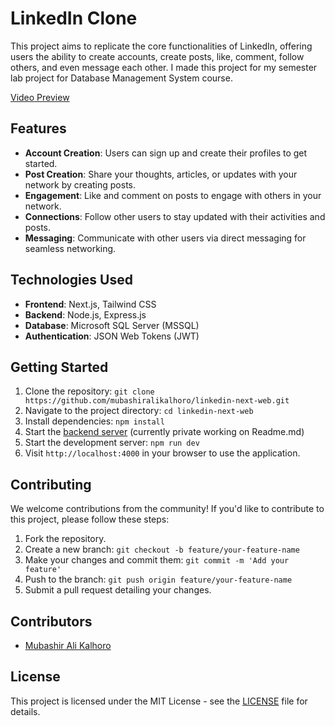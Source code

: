 # LinkedIn Clone

This project aims to replicate the core functionalities of LinkedIn, offering users the ability to create accounts, create posts, like, comment, follow others, and even message each other. I made this project for my semester lab project for Database Management System course.

[Video Preview](https://youtu.be/qx2MOKVWJ9w)

## Features

- **Account Creation**: Users can sign up and create their profiles to get started.
- **Post Creation**: Share your thoughts, articles, or updates with your network by creating posts.
- **Engagement**: Like and comment on posts to engage with others in your network.
- **Connections**: Follow other users to stay updated with their activities and posts.
- **Messaging**: Communicate with other users via direct messaging for seamless networking.

## Technologies Used

- **Frontend**: Next.js, Tailwind CSS
- **Backend**: Node.js, Express.js
- **Database**: Microsoft SQL Server (MSSQL)
- **Authentication**: JSON Web Tokens (JWT)

## Getting Started

1. Clone the repository: `git clone https://github.com/mubashiralikalhoro/linkedin-next-web.git`
2. Navigate to the project directory: `cd linkedin-next-web`
3. Install dependencies: `npm install`
4. Start the [backend server](https://github.com/mubashiralikalhoro/linkedin-clone-backend) (currently private working on Readme.md)
5. Start the development server: `npm run dev`
6. Visit `http://localhost:4000` in your browser to use the application.

## Contributing

We welcome contributions from the community! If you'd like to contribute to this project, please follow these steps:

1. Fork the repository.
2. Create a new branch: `git checkout -b feature/your-feature-name`
3. Make your changes and commit them: `git commit -m 'Add your feature'`
4. Push to the branch: `git push origin feature/your-feature-name`
5. Submit a pull request detailing your changes.

## Contributors

- [Mubashir Ali Kalhoro](https://github.com/mubashiralikalhoro)

## License

This project is licensed under the MIT License - see the [LICENSE](LICENSE) file for details.
